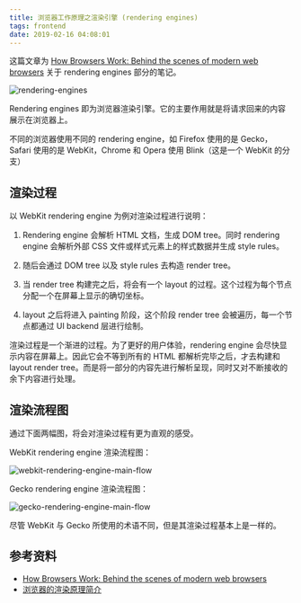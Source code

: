 ```yaml
---
title: 浏览器工作原理之渲染引擎 (rendering engines)
tags: frontend
date: 2019-02-16 04:08:01
---
```



这篇文章为 [How Browsers Work: Behind the scenes of modern web browsers](https://www.html5rocks.com/en/tutorials/internals/howbrowserswork/) 关于 rendering engines 部分的笔记。

![rendering-engines](/images/rendering-engines.png)

Rendering engines 即为浏览器渲染引擎。它的主要作用就是将请求回来的内容展示在浏览器上。

不同的浏览器使用不同的 rendering engine，如 Firefox 使用的是 Gecko，Safari 使用的是 WebKit，Chrome 和 Opera 使用 Blink（这是一个 WebKit 的分支）

## 渲染过程

以 WebKit rendering engine 为例对渲染过程进行说明：

1. Rendering engine 会解析 HTML 文档，生成 DOM tree。同时 rendering engine 会解析外部 CSS 文件或样式元素上的样式数据并生成 style rules。

1. 随后会通过 DOM tree 以及 style rules 去构造 render tree。

1. 当 render tree 构建完之后，将会有一个 layout 的过程。这个过程为每个节点分配一个在屏幕上显示的确切坐标。

1. layout 之后将进入 painting 阶段，这个阶段 render tree 会被遍历，每一个节点都通过 UI backend 层进行绘制。

渲染过程是一个渐进的过程。为了更好的用户体验，rendering engine 会尽快显示内容在屏幕上。因此它会不等到所有的 HTML 都解析完毕之后，才去构建和 layout render tree。而是将一部分的内容先进行解析呈现，同时又对不断接收的余下内容进行处理。

## 渲染流程图

通过下面两幅图，将会对渲染过程有更为直观的感受。

WebKit rendering engine 渲染流程图：

![webkit-rendering-engine-main-flow](/images/webkit-rendering-engine-main-flow.png)

Gecko rendering engine 渲染流程图：

![gecko-rendering-engine-main-flow](/images/gecko-rendering-engine-main-flow.jpg)

尽管 WebKit 与 Gecko 所使用的术语不同，但是其渲染过程基本上是一样的。

## 参考资料

- [How Browsers Work: Behind the scenes of modern web browsers](https://www.html5rocks.com/en/tutorials/internals/howbrowserswork/#The_rendering_engine)
- [浏览器的渲染原理简介](https://coolshell.cn/articles/9666.html)